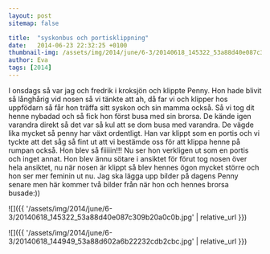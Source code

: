 ```yaml
---
layout: post
sitemap: false

title:  "syskonbus och portisklippning"
date:   2014-06-23 22:32:25 +0100
thumbnail-img: /assets/img/2014/june/6-3/20140618_145322_53a88d40e087c309b20a0c0b.jpg
author: Eva
tags: [2014]
---
```


I onsdags så var jag och fredrik i kroksjön och klippte Penny. Hon hade blivit så långhårig vid nosen så vi tänkte att ah, då far vi och klipper hos uppfödarn så får hon träffa sitt syskon och sin mamma också. Så vi tog dit henne nybadad och så fick hon först busa med sin brorsa. De kände igen varandra direkt så det var så kul att se dom busa med varandra. De vägde lika mycket så penny har växt ordentligt. Han var klippt som en portis och vi tyckte att det såg så fint ut att vi bestämde oss för att klippa henne på rumpan också. Hon blev så fiiiiin!!! Nu ser hon verkligen ut som en portis och inget annat. Hon blev ännu sötare i ansiktet för förut tog nosen över hela ansiktet, nu när nosen är klippt så blev hennes ögon mycket större och hon ser mer feminin ut nu. Jag ska lägga upp bilder på dagens Penny senare men här kommer två bilder från när hon och hennes brorsa busade:))

![]({{ '/assets/img/2014/june/6-3/20140618_145322_53a88d40e087c309b20a0c0b.jpg'  | relative_url }})

![]({{ '/assets/img/2014/june/6-3/20140618_144949_53a88d602a6b22232cdb2cbc.jpg'  | relative_url }})

